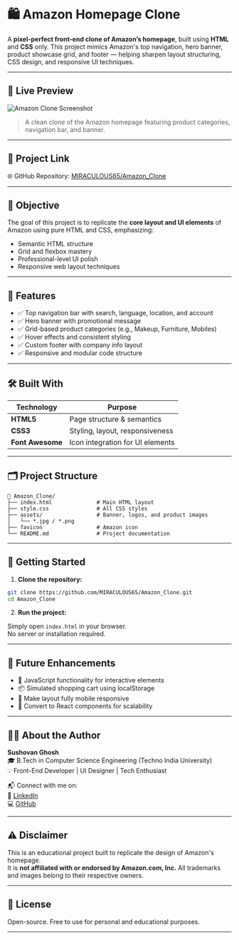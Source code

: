 
# 🛍️ Amazon Homepage Clone

A **pixel-perfect front-end clone of Amazon’s homepage**, built using **HTML** and **CSS** only. This project mimics Amazon's top navigation, hero banner, product showcase grid, and footer — helping sharpen layout structuring, CSS design, and responsive UI techniques.

---

## 📸 Live Preview

![Amazon Clone Screenshot](./83e3e0df-89f1-47ba-b928-d2d885f099e9.png)

> A clean clone of the Amazon homepage featuring product categories, navigation bar, and banner.

---

## 🔗 Project Link

🌐 GitHub Repository: [MIRACULOUS65/Amazon_Clone](https://github.com/MIRACULOUS65/Amazon_Clone)

---

## 🎯 Objective

The goal of this project is to replicate the **core layout and UI elements** of Amazon using pure HTML and CSS, emphasizing:
- Semantic HTML structure  
- Grid and flexbox mastery  
- Professional-level UI polish  
- Responsive web layout techniques

---

## 🚀 Features

- ✅ Top navigation bar with search, language, location, and account
- ✅ Hero banner with promotional message
- ✅ Grid-based product categories (e.g., Makeup, Furniture, Mobiles)
- ✅ Hover effects and consistent styling
- ✅ Custom footer with company info layout
- ✅ Responsive and modular code structure

---

## 🛠️ Built With

| Technology     | Purpose                          |
|----------------|----------------------------------|
| **HTML5**       | Page structure & semantics       |
| **CSS3**        | Styling, layout, responsiveness  |
| **Font Awesome**| Icon integration for UI elements |

---

## 🗂️ Project Structure

```
📁 Amazon_Clone/
├── index.html              # Main HTML layout
├── style.css               # All CSS styles
├── assets/                 # Banner, logos, and product images
│   └── *.jpg / *.png
├── favicon                 # Amazon icon
└── README.md               # Project documentation
```

---

## 🧪 Getting Started

1. **Clone the repository:**

```bash
git clone https://github.com/MIRACULOUS65/Amazon_Clone.git
cd Amazon_Clone
```

2. **Run the project:**

Simply open `index.html` in your browser.  
No server or installation required.

---

## 📱 Future Enhancements

- 🔧 JavaScript functionality for interactive elements
- 📦 Simulated shopping cart using localStorage
- 🧩 Make layout fully mobile responsive
- 🔄 Convert to React components for scalability

---

## 🙋‍♂️ About the Author

**Sushovan Ghosh**  
🎓 B.Tech in Computer Science Engineering (Techno India University)  
💡 Front-End Developer | UI Designer | Tech Enthusiast  

📬 Connect with me on:  
🔗 [LinkedIn](https://www.linkedin.com/in/sushovan-ghosh)  
💻 [GitHub](https://github.com/MIRACULOUS65)

---

## ⚠️ Disclaimer

This is an educational project built to replicate the design of Amazon's homepage.  
It is **not affiliated with or endorsed by Amazon.com, Inc.** All trademarks and images belong to their respective owners.

---

## 📄 License

Open-source. Free to use for personal and educational purposes.

---
